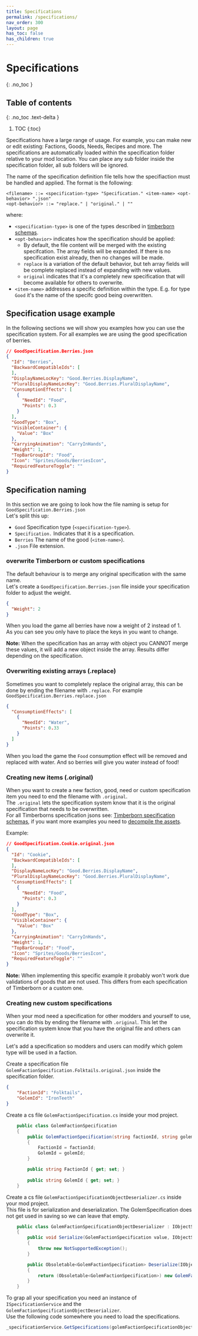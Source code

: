 ```yaml
---
title: Specifications
permalink: /specifications/
nav_order: 300
layout: page
has_toc: false
has_children: true
---
```

# Specifications
{: .no_toc }

## Table of contents
{: .no_toc .text-delta }

1. TOC
{:toc}

Specifications have a large range of usage. For example, you can make new or edit existing: 
Factions, Goods, Needs, Recipes and more. The specifications are automatically loaded within the specification folder relative to your mod location.
You can place any sub folder inside the specification folder, all sub folders will be ignored.

The name of the specification definition file tells how the specifiaction must be handled and applied. The format is the following:

```backus-naur-form
<filename> ::= <specification-type> "Specification." <item-name> <opt-behavior> ".json"
<opt-behavior> ::= "replace." | "original." | ""
```

where:
* `<specification-type>` is one of the types described in [timberborn schemas](../specifications/schemas.md).
* `<opt-behavior>` indicates how the specification should be applied:
  * By default, the file content will be merged with the existing specifcation. The array fields will be expanded. If there is no specification exist already, then no changes will be made.
  * `replace` is a variation of the default behavior, but teh array fields will be complete replaced instead of expanding with new values.
  * `original` indicates that it's a completely new specification that will become available for others to overwrite.
* `<item-name>` addresses a specific definition within the type. E.g. for type `Good` it's the name of the specifc good being overwritten.

## Specification usage example
In the following sections we will show you examples how you can use the specification system. 
For all examples we are using the good specification of berries.

```json
// GoodSpecification.Berries.json
{
  "Id": "Berries",
  "BackwardCompatibleIds": [
  ],
  "DisplayNameLocKey": "Good.Berries.DisplayName",
  "PluralDisplayNameLocKey": "Good.Berries.PluralDisplayName",
  "ConsumptionEffects": [
    {
      "NeedId": "Food",
      "Points": 0.3
    }
  ],
  "GoodType": "Box",
  "VisibleContainer": {
    "Value": "Box"
  },
  "CarryingAnimation": "CarryInHands",
  "Weight": 1,
  "TopBarGroupId": "Food",
  "Icon": "Sprites/Goods/BerriesIcon",
  "RequiredFeatureToggle": ""
}
```

## Specification naming
In this section we are going to look how the file naming is setup for `GoodSpecification.Berries.json`  
Let's split this up:
- `Good` Specification type (`<specification-type>`).
- `Specification.` Indicates that it is a specification.
- `Berries` The name of the good (`<item-name>`).
- `.json` File extension.

### overwrite Timberborn or custom specifications
The default behaviour is to merge any original specification with the same name.  
Let's create a `GoodSpecification.Berries.json` file inside your specification folder to adjust the weight.

```json
{
  "Weight": 2
}
```
When you load the game all berries have now a weight of 2 instead of 1.  
As you can see you only have to place the keys in you want to change.

**Note:** When the specification has an array with object you CANNOT merge these values, it will add a new object inside the array. 
Results differ depending on the specification.

### Overwriting existing arrays (.replace)

Sometimes you want to completely replace the original array, this can be done by ending the filename with `.replace`.
For example `GoodSpecification.Berries.replace.json`
```json
{
  "ConsumptionEffects": [
    {
      "NeedId": "Water",
      "Points": 0.33
    }
  ]
}
```
When you load the game the `Food` consumption effect will be removed and replaced with water. And so berries will give you water instead of food!

### Creating new items (.original)
When you want to create a new faction, good, need or custom specification item you need to end the filename with `.original`.  
The `.original` lets the specification system know that it is the original specification that needs to be overwritten.  
For all Timberborns specification jsons see: [Timberborn specification schemas](/specifications/schemas), if you want more examples you need to [decompile the assets](/making_mods/exporting_game_files/).

Example:
```json
// GoodSpecification.Cookie.original.json
{
  "Id": "Cookie",
  "BackwardCompatibleIds": [
  ],
  "DisplayNameLocKey": "Good.Berries.DisplayName",
  "PluralDisplayNameLocKey": "Good.Berries.PluralDisplayName",
  "ConsumptionEffects": [
    {
      "NeedId": "Food",
      "Points": 0.3
    }
  ],
  "GoodType": "Box",
  "VisibleContainer": {
    "Value": "Box"
  },
  "CarryingAnimation": "CarryInHands",
  "Weight": 1,
  "TopBarGroupId": "Food",
  "Icon": "Sprites/Goods/BerriesIcon",
  "RequiredFeatureToggle": ""
}
```
**Note:** When implementing this specific example it probably won't work due validations of goods that are not used. 
This differs from each specification of Timberborn or a custom one.

### Creating new custom specifications
When your mod need a specification for other modders and yourself to use, you can do this by ending the filename with `.original`.
This let the specification system know that you have the original file and others can overwrite it.
  
Let's add a specification so modders and users can modify which golem type will be used in a faction.

Create a specification file `GolemFactionSpecification.Folktails.original.json` inside the specification folder.
```json
{
	"FactionId": "Folktails",
	"GolemId": "IronTeeth"
}
```

Create a cs file `GolemFactionSpecification.cs` inside your mod project.  
```csharp
    public class GolemFactionSpecification
    {
        public GolemFactionSpecification(string factionId, string golemId)
        {
            FactionId = factionId;
            GolemId = golemId;
        }

        public string FactionId { get; set; }
        
        public string GolemId { get; set; }
    }
```

Create a cs file `GolemFactionSpecificationObjectDeserializer.cs` inside your mod project.  
This file is for serialization and deserialization. The GolemSpecification does not get used in saving so we can leave that empty.
```csharp
    public class GolemFactionSpecificationObjectDeserializer : IObjectSerializer<GolemFactionSpecification>
    {
        public void Serialize(GolemFactionSpecification value, IObjectSaver objectSaver)
        {
            throw new NotSupportedException();
        }

        public Obsoletable<GolemFactionSpecification> Deserialize(IObjectLoader objectLoader)
        {
            return (Obsoletable<GolemFactionSpecification>) new GolemFactionSpecification(objectLoader.Get(new PropertyKey<string>("FactionId")), objectLoader.Get(new PropertyKey<string>("GolemId")));
        }
    }
```

To grap all your specification you need an instance of `ISpecificationService` and the `GolemFactionSpecificationObjectDeserializer`.  
Use the following code somewhere you need to load the specifications.
```csharp
_specificationService.GetSpecifications(golemFactionSpecificationObjectDeserializer).ToImmutableArray();
```

